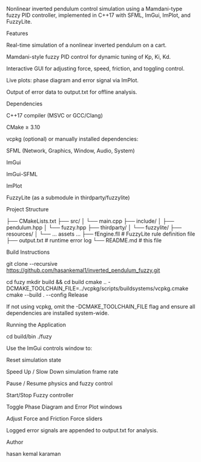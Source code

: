 Nonlinear inverted pendulum control simulation using a Mamdani-type fuzzy PID controller, implemented in C++17 with SFML, ImGui, ImPlot, and FuzzyLite.

Features

Real-time simulation of a nonlinear inverted pendulum on a cart.

Mamdani-style fuzzy PID control for dynamic tuning of Kp, Ki, Kd.

Interactive GUI for adjusting force, speed, friction, and toggling control.

Live plots: phase diagram and error signal via ImPlot.

Output of error data to output.txt for offline analysis.

Dependencies

C++17 compiler (MSVC or GCC/Clang)

CMake ≥ 3.10

vcpkg (optional) or manually installed dependencies:

SFML (Network, Graphics, Window, Audio, System)

ImGui

ImGui-SFML

ImPlot

FuzzyLite (as a submodule in thirdparty/fuzzylite)

Project Structure

├── CMakeLists.txt
├── src/
│   └── main.cpp
├── include/
│   ├── pendulum.hpp
│   └── fuzzy.hpp
├── thirdparty/
│   └── fuzzylite/
├── resources/
│   └── ... assets ...
├── fEngine.fll         # FuzzyLite rule definition file
├── output.txt          # runtime error log
└── README.md           # this file

Build Instructions

git clone --recursive https://github.com/hasankemal1/inverted_pendulum_fuzzy.git

cd fuzy
mkdir build && cd build
cmake .. -DCMAKE_TOOLCHAIN_FILE=../vcpkg/scripts/buildsystems/vcpkg.cmake
cmake --build . --config Release

If not using vcpkg, omit the -DCMAKE_TOOLCHAIN_FILE flag and ensure all dependencies are installed system-wide.

Running the Application

cd build/bin
./fuzy

Use the ImGui controls window to:

Reset simulation state

Speed Up / Slow Down simulation frame rate

Pause / Resume physics and fuzzy control

Start/Stop Fuzzy controller

Toggle Phase Diagram and Error Plot windows

Adjust Force and Friction Force sliders

Logged error signals are appended to output.txt for analysis.

Author

hasan kemal karaman

